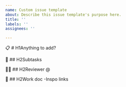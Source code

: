 ```yaml
---
name: Custom issue template
about: Describe this issue template's purpose here.
title: ''
labels: ''
assignees: ''

---
```


📋  # H1Anything to add?


🎉 ## H2Subtasks


🤼‍♂️ ## H2Reviewer
@


🔗 ## H2Work doc -Inspo links
